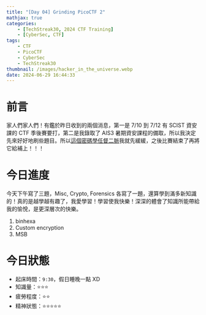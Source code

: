 ```yaml
---
title: "[Day 04] Grinding PicoCTF 2"
mathjax: true
categories:
    - [TechStreak30, 2024 CTF Training]
    - [CyberSec, CTF]
tags:
    - CTF
    - PicoCTF
    - CyberSec
    - TechStreak30
thumbnail: /images/hacker_in_the_universe.webp
date: 2024-06-29 16:44:33
---
```


# 前言

家人們家人們！有鑑於昨日收到的兩個消息，第一是 7/10 到 7/12 有 SCIST 資安課的 CTF 季後賽要打，第二是我錄取了 AIS3 暑期資安課程的備取，所以我決定先來好好地刷些題目。所以[這個密碼學任督二脈](/StudyNotes/Cryptography-Notebook-密碼學任督二脈/)我就先緩緩，之後比賽結束了再將它給補上！！！

# 今日進度

今天下午寫了三題，Misc, Crypto, Forensics 各寫了一題，還算學到滿多新知識的！真的是越學越有趣了，我愛學習！學習使我快樂！深深的體會了知識所能帶給我的愉悅，是更深層次的快樂。

1. binhexa
2. Custom encryption
3. MSB

# 今日狀態

-   起床時間：`9:30`，假日睡晚一點 XD
-   知識量：⭐⭐⭐
-   疲勞程度：⭐⭐
-   精神狀態：⭐⭐⭐⭐⭐
